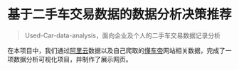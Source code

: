 # 基于二手车交易数据的数据分析决策推荐

>  Used-Car-data-analysis，面向企业及个人的二手车交易数据记录分析

在本项目中，我们通过[阿里云](tianchi.aliyun.com/competition/entrance/231784/information)数据以及自己爬取的[懂车帝](https://www.dongchedi.com/usedcar/sale)网站相关数据，完成了一项数据分析可视化项目，并制作了展示网页。

